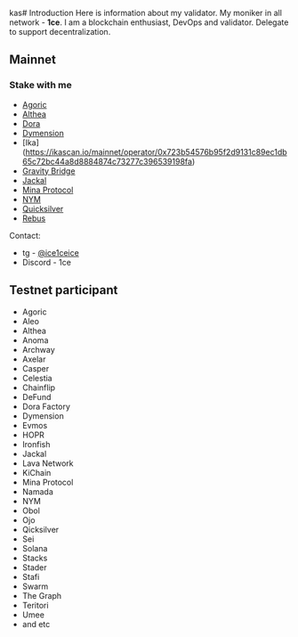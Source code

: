 kas# Introduction
Here is information about my validator. My moniker in all network - **1ce**. I am a blockchain enthusiast, DevOps and validator. Delegate to support decentralization.

## Mainnet
### Stake with me
* [Agoric](https://agoric.explorers.guru/validator/agoricvaloper19zqc6h7d3lff204rsr02qzxceea7kule54j0hw)
* [Althea](https://althea.explorers.guru/validator/altheavaloper1sz0j8az3yvj37lak3k99vy5l25hnmrggmxltjv)
* [Dora](https://dora.explorers.guru/validator/doravaloper1x5z0tkafrgyeuqkrwfjr933vghjxchqnqlhcdw)
* [Dymension](https://dymension.explorers.guru/validator/dymvaloper1dg73hcnt00uhsuffakkjyth8qz2un40486h92f)
* [Ika] (https://ikascan.io/mainnet/operator/0x723b54576b95f2d9131c89ec1db65c72bc44a8d8884874c73277c396539198fa)
* [Gravity Bridge](https://www.mintscan.io/gravity-bridge/validators/gravityvaloper1xuegmnp2q89nf0y2gt8fwn6c0tghrpnw7px2as)
* [Jackal](https://explorer.stavr.tech/Jackal/staking/jklvaloper1vrcyummz0zvc0s53rzaxkr7x6ra3ekfqke50g4)
* [Mina Protocol](https://minascan.io/mainnet/validator/B62qpwXadr3bwPsV5M7NSTZUGRaED3FPy4Ju517PqTZWWfjS8h2dy9K/delegations)
* [NYM](https://explorer.nym.spectredao.net/nodes/BVDVtmNbZRgPKU81uBkrgfj5TnhtZqQcPAwxD48jcfMd)
* [Quicksilver](https://quicksilver.explorers.guru/validator/quickvaloper1y262p2k5xm5u48z029g53dp7nas488ddur279j)
* [Rebus](https://rebus.explorers.guru/validator/rebusvaloper1gxshuvvrspyntrstxj4afhs4sh44jr84e5drvc)

Contact: 
* tg - [@ice1ceice](https://t.me/ice1ceice)
* Discord - 1ce

## Testnet participant
* Agoric
* Aleo
* Althea
* Anoma
* Archway
* Axelar
* Casper
* Celestia
* Chainflip
* DeFund
* Dora Factory
* Dymension
* Evmos
* HOPR
* Ironfish
* Jackal
* Lava Network
* KiChain
* Mina Protocol
* Namada
* NYM
* Obol
* Ojo
* Qicksilver
* Sei
* Solana
* Stacks
* Stader
* Stafi
* Swarm
* The Graph
* Teritori
* Umee
* and etc
